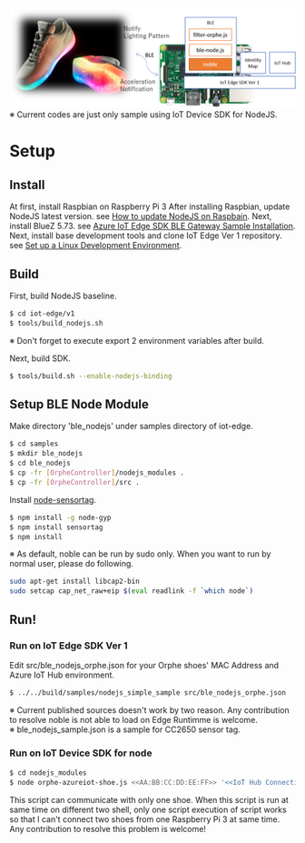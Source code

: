 ![Orphe on Edge](../images/OrpheOnEdge.png)
※ Current codes are just only sample using IoT Device SDK for NodeJS.
# Setup 
## Install 
At first, install Raspbian on Raspberry Pi 3 
After installing Raspbian, update NodeJS latest version. see [How to update NodeJS on Raspbain](https://www.raspberrypi.org/forums/viewtopic.php?f=34&t=140747). 
Next, install BlueZ 5.73. see [Azure IoT Edge SDK BLE Gateway Sample Installation](https://github.com/Azure/iot-edge/blob/master/v1/samples/ble_gateway/iot-hub-iot-edge-physical-device.md#install-bluez-537). 
Next, install base development tools and clone IoT Edge Ver 1 repository. see [Set up a Linux Development Environment](https://github.com/Azure/iot-edge/blob/master/v1/doc/devbox_setup.md#set-up-a-linux-development-environment). 

## Build 
First, build NodeJS baseline. 
```bash
$ cd iot-edge/v1 
$ tools/build_nodejs.sh 
``` 
※ Don't forget to execute export 2 environment variables after build. 

Next, build SDK.
```bash
$ tools/build.sh --enable-nodejs-binding 
``` 

## Setup BLE Node Module 
Make directory 'ble_nodejs' under samples directory of iot-edge. 
```bash 
$ cd samples 
$ mkdir ble_nodejs
$ cd ble_nodejs
$ cp -fr [OrpheController]/nodejs_modules . 
$ cp -fr [OrpheController]/src . 
``` 
Install [node-sensortag](https://github.com/sandeepmistry/node-sensortag). 
```bash 
$ npm install -g node-gyp 
$ npm install sensortag 
$ npm install
``` 

※ As default, noble can be run by sudo only. When you want to run by normal user, please do following. 
```bash
sudo apt-get install libcap2-bin
sudo setcap cap_net_raw+eip $(eval readlink -f `which node`)
```

## Run! 
### Run on IoT Edge SDK Ver 1 
Edit src/ble_nodejs_orphe.json for your Orphe shoes' MAC Address and Azure IoT Hub environment. 
```bash
$ ../../build/samples/nodejs_simple_sample src/ble_nodejs_orphe.json
```
※ Current published sources doesn't work by two reason. Any contribution to resolve noble is not able to load on Edge Runtimme is welcome.  
※ ble_nodejs_sample.json is a sample for CC2650 sensor tag. 
### Run on IoT Device SDK for node
```bash
$ cd nodejs_modules
$ node orphe-azureiot-shoe.js <<AA:BB:CC:DD:EE:FF>> '<<IoT Hub Connection String for Device Id>>'
```
This script can communicate with only one shoe. 
When this script is run at same time on different two shell, only one script execution of script works so that I can't connect two shoes from one Raspberry Pi 3 at same time. 
Any contribution to resolve this problem is welcome!
